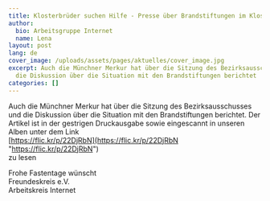 ```yaml
---
title: Klosterbrüder suchen Hilfe - Presse über Brandstiftungen im Kloster
author:
  bio: Arbeitsgruppe Internet
  name: Lena
layout: post
lang: de
cover_image: /uploads/assets/pages/aktuelles/cover_image.jpg
excerpt: Auch die Münchner Merkur hat über die Sitzung des Bezirksausschusses und
  die Diskussion über die Situation mit den Brandstiftungen berichtet
categories: []
---
```

Auch  die Münchner Merkur hat über die Sitzung des Bezirksausschusses und die  Diskussion über die Situation mit den Brandstiftungen berichtet. Der  Artikel ist in der gestrigen Druckausgabe sowie eingescannt in unseren  Alben unter dem Link  
[https://flic.kr/p/22DjRbN](https://flic.kr/p/22DjRbN "https://flic.kr/p/22DjRbN")  
 zu lesen

Frohe Fastentage wünscht  
 Freundeskreis e.V.  
 Arbeitskreis Internet
